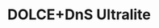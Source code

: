 ---
schema: default
title: DOLCE+DnS Ultralite
notes: >-
  The DOLCE+DnS Ultralite ontology. It is a simplification of some parts of the
  DOLCE Lite-Plus library (cf.
  http://www.ontologydesignpatterns.org/ont/dul/DLP397.owl)
organization: DataScientia Foundation
resources:
  - name: DUL.UAN.owl
    url: >-
      http://git.knowdive.disi.unitn.it:8080/knowledge/LiveKnowledge/SREP/DUL_schema/input/raw/master/DUL.UAN.owl
    format: owl
    description: >-
      The DOLCE+DnS Ultralite ontology. It is a simplification of some parts of
      the DOLCE Lite-Plus library (cf.
      http://www.ontologydesignpatterns.org/ont/dul/DLP397.owl)
    license: Creative Commons
    status: Unannotated
    byteSize: '169.582'
    issued: '2017-04-10'
    language: en
    modified: 17 December 2020, 01:32 (UTC+01:00)
    OntologyEngineeringTool: Protégé
    ontologyLanguage: owl
    ontologySyntax: rdf
    example: Unknown
    ReferenceLKRepository: SREP
    referenceOntology: Unknown
    referenceDatasets: Unknown
distribution: dul-owl
keyword: Unknown
publisher: Unknown
category:
  - Upper-Level
versionNotes: >-
  2017: dded a restriction to Quality and one to Region in order to ensure the
  original DOLCE constraint of qualities being always associated with a region,
  and vice versa. These axioms do not however exclude a direct applicability of
  qualities or regions to any other entity
landingPage: 'http://ontologydesignpatterns.org/wiki/Ontology:DOLCE+DnS_Ultralite'
accessRigths: Public
creator: Aldo Gangemi
hasVersion: Unknown
isVersionOf: Unknown
issued: '2017-04-10'
modified: '17 December 2020, 01:32 (UTC+01:00)'
language: en
provenance: >-
  "(2014-06-18) Bernard Vatant: Added link to documentation page (2013-08-05)
  Bernard Vatant: Referenced by some vocabularies such as SSN or LODE under its
  former URI http://www.loa-cnr.it/ontologies/DUL.owl#. This URI is still alive
  but freezed at version 3.22. (2015-07-11) Ghislain Atemezing: Annual review-
  OK. (2017-04-10) Ghislain Atemezing: New version 3.31 added ! The authors
  points out the following changes: ""Added a restriction to Quality and one to
  Region in order to ensure the original DOLCE constraint of qualities being
  always associated with a region, and vice versa. These axioms do not however
  exclude a direct applicability of qualities or regions to any other entity
  Provenance from: LOV"
page: 'http://www.ontologydesignpatterns.org/ont/dul/DUL.owl'
wasGeneratedBy: Unknown
versionInfo: >-
  2017: dded a restriction to Quality and one to Region in order to ensure the
  original DOLCE constraint of qualities being always associated with a region,
  and vice versa. These axioms do not however exclude a direct applicability of
  qualities or regions to any other entity
formalityLevel: Teleontology
OntologyEngineeringMethodology: Unknown
acronym: dul
CompetencyQuestion: Unknown
preferredNamespacePrefix: dul
toDoList: To completely annotate.
namespacesGenerated: Unknown
namespacesReused: Unknown
datasetLevel: Knowledge Level(L3-4)
spatialExtent: Unknown
temporalExtent: Unknown
datLicense: Creative Commons
DatOwner: Unknown
DatPublicationTimeStamp: Unknown
---